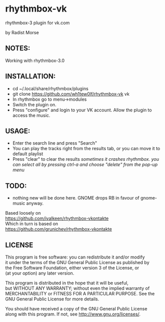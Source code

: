 rhythmbox-vk
============

rhythmbox-3 plugin for vk.com

by Radist Morse

NOTES:
--------------
Working with rhythmbox-3.0

INSTALLATION:
--------------
- cd ~/.local/share/rhythmbox/plugins  
- git clone https://github.com/wh1tew0lf/rhythmbox-vk vk
- In rhythmbox go to menu->modules  
- Switch the plugin on.  
- Press "configure" and login to your VK account. Allow the plugin to access the music.  

USAGE:
--------------
- Enter the search line and press "Search"  
- You can play the tracks right from the results tab, or you can move it to default playlist  
- Press "clear" to clear the results *sometimes it crashes rhythmbox. you can select all by pressing ctrl-a and choose "delete" from the pop-up menu*  

TODO:
--------------
- nothing new will be done here. GNOME drops RB in favour of gnome-music anyway.  


Based loosely on  
https://github.com/ivalkeen/rhythmbox-vkontakte  
Which in turn is based on  
https://github.com/grunichev/rhythmbox-vkontakte  


LICENSE
--------------
This program is free software: you can redistribute it and/or modify  
it under the terms of the GNU General Public License as published by  
the Free Software Foundation, either version 3 of the License, or  
(at your option) any later version.  

This program is distributed in the hope that it will be useful,  
but WITHOUT ANY WARRANTY; without even the implied warranty of  
MERCHANTABILITY or FITNESS FOR A PARTICULAR PURPOSE. See the  
GNU General Public License for more details.  

You should have received a copy of the GNU General Public License  
along with this program. If not, see <http://www.gnu.org/licenses/>.

